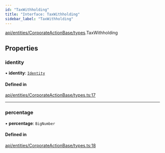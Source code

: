 ```yaml
---
id: "TaxWithholding"
title: "Interface: TaxWithholding"
sidebar_label: "TaxWithholding"
---
```


[api/entities/CorporateActionBase/types](../../../../../../modules/API/Entities/CorporateActionBase/Types/Types.md).TaxWithholding

## Properties

### identity

• **identity**: [`Identity`](../../../../../../classes/API/Entities/Identity/Identity.md)

#### Defined in

[api/entities/CorporateActionBase/types.ts:17](https://github.com/PolymeshAssociation/polymesh-sdk/blob/2c78f6c34/src/api/entities/CorporateActionBase/types.ts#L17)

___

### percentage

• **percentage**: `BigNumber`

#### Defined in

[api/entities/CorporateActionBase/types.ts:18](https://github.com/PolymeshAssociation/polymesh-sdk/blob/2c78f6c34/src/api/entities/CorporateActionBase/types.ts#L18)
